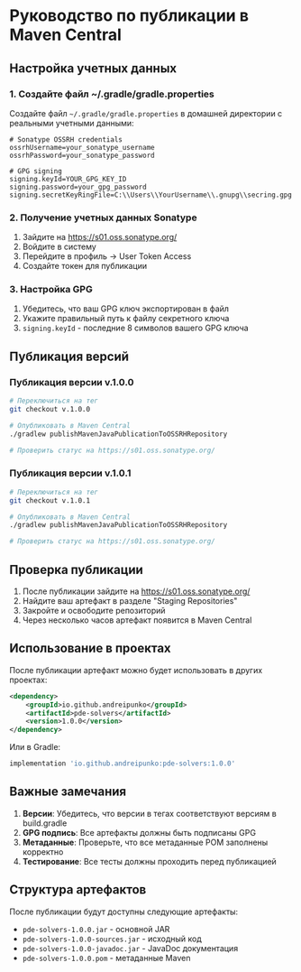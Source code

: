 # Руководство по публикации в Maven Central

## Настройка учетных данных

### 1. Создайте файл ~/.gradle/gradle.properties
Создайте файл `~/.gradle/gradle.properties` в домашней директории с реальными учетными данными:

```properties
# Sonatype OSSRH credentials
ossrhUsername=your_sonatype_username
ossrhPassword=your_sonatype_password

# GPG signing
signing.keyId=YOUR_GPG_KEY_ID
signing.password=your_gpg_password
signing.secretKeyRingFile=C:\\Users\\YourUsername\\.gnupg\\secring.gpg
```

### 2. Получение учетных данных Sonatype
1. Зайдите на https://s01.oss.sonatype.org/
2. Войдите в систему
3. Перейдите в профиль → User Token Access
4. Создайте токен для публикации

### 3. Настройка GPG
1. Убедитесь, что ваш GPG ключ экспортирован в файл
2. Укажите правильный путь к файлу секретного ключа
3. `signing.keyId` - последние 8 символов вашего GPG ключа

## Публикация версий

### Публикация версии v.1.0.0
```bash
# Переключиться на тег
git checkout v.1.0.0

# Опубликовать в Maven Central
./gradlew publishMavenJavaPublicationToOSSRHRepository

# Проверить статус на https://s01.oss.sonatype.org/
```

### Публикация версии v.1.0.1
```bash
# Переключиться на тег
git checkout v.1.0.1

# Опубликовать в Maven Central
./gradlew publishMavenJavaPublicationToOSSRHRepository

# Проверить статус на https://s01.oss.sonatype.org/
```

## Проверка публикации

1. После публикации зайдите на https://s01.oss.sonatype.org/
2. Найдите ваш артефакт в разделе "Staging Repositories"
3. Закройте и освободите репозиторий
4. Через несколько часов артефакт появится в Maven Central

## Использование в проектах

После публикации артефакт можно будет использовать в других проектах:

```xml
<dependency>
    <groupId>io.github.andreipunko</groupId>
    <artifactId>pde-solvers</artifactId>
    <version>1.0.0</version>
</dependency>
```

Или в Gradle:

```gradle
implementation 'io.github.andreipunko:pde-solvers:1.0.0'
```

## Важные замечания

1. **Версии**: Убедитесь, что версии в тегах соответствуют версиям в build.gradle
2. **GPG подпись**: Все артефакты должны быть подписаны GPG
3. **Метаданные**: Проверьте, что все метаданные POM заполнены корректно
4. **Тестирование**: Все тесты должны проходить перед публикацией

## Структура артефактов

После публикации будут доступны следующие артефакты:
- `pde-solvers-1.0.0.jar` - основной JAR
- `pde-solvers-1.0.0-sources.jar` - исходный код
- `pde-solvers-1.0.0-javadoc.jar` - JavaDoc документация
- `pde-solvers-1.0.0.pom` - метаданные Maven
